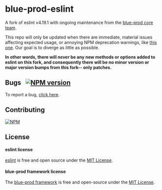 # blue-prod-eslint

A fork of eslint v4.19.1 with ongoing maintenance from the [blue-prod core team](https://github.com/EMSA-TECHNOLOGY/blue-prod#team).

This repo will only be updated when there are immediate, material issues affecting expected usage, or annoying NPM deprecation warnings, like [this one](https://github.com/eslint/eslint/commit/6b71fd0bcbf9cc00ed4076587f5692b72f6e9aa5#commitcomment-28261398).  Our goal is to diverge as little as possible.

**In other words, there will _never_ be any new methods or options added to eslint on this fork, and consequently there will be no minor version or major version bumps from this fork-- only patches.**

## Bugs &nbsp; [![NPM version](https://badge.fury.io/js/blue-prod-eslint.svg)](http://npmjs.com/package/blue-prod-eslint)

To report a bug, [click here](https://github.com/EMSA-TECHNOLOGY/blue-prod-eslint/issues).


## Contributing

[![NPM](https://nodei.co/npm/blue-prod-eslint.png?downloads=true)](http://npmjs.com/package/blue-prod-eslint)

## License

#### eslint license

[eslint](http://eslint.com/) is free and open source under the [MIT License](https://github.com/yaniswang/eslint/blob/60447c9472971f08a9c71ce76a9613da384a4484/LICENSE.md).

#### blue-prod framework license

The [blue-prod framework](https://github.com/EMSA-TECHNOLOGY/blue-prod) is free and open-source under the [MIT License](https://github.com/EMSA-TECHNOLOGY/blue-prod-hook-sockets/blob/master/LICENSE.md).
